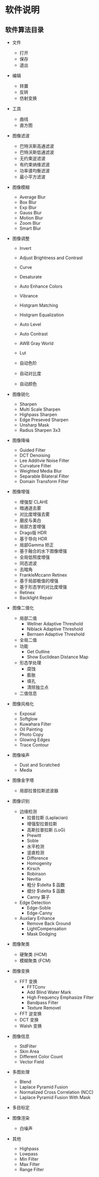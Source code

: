 # 软件说明



## 软件算法目录


* 文件
    * 打开
    * 保存
    * 退出
* 编辑
    * 转置
    * 反转
    * 仿射变换

* 工具
    * 曲线
    * 直方图
* 图像滤波
    * 巴特沃斯高通滤波
    * 巴特沃斯低通滤波
    * 无约束逆滤波
    * 有约束纳维滤波
    * 功率谱均衡滤波
    * 最小平方滤波

* 图像模糊
    * Average Blur
    * Box Blur
    * Exp Blur
    * Gauss Blur
    * Motion Blur
    * Zoom Blur
    * Smart Blur
* 图像调整
    * Invert
    * Adjust Brightness and Contrast
    * Curve
    * Desaturate
    * Auto Enhance Colors
    * Vibrance
    * Histgram Matching 
    * Histgram Equalization
    * Auto Level
    * Auto Contrast
    * AWB Gray World
    * Lut 

    * 自动色阶
    * 自动对比度
    * 自动颜色
* 图像锐化
    * Sharpen
    * Multi Scale Sharpen
    * Highpass Sharpen
    * Edge Preseved Sharpen
    * Unsharp Mask
    * Radius Sharpen 3x3
* 图像降噪
    * Guided Filter
    * DCT Denoising
    * Lee Additvie Noise Filter
    * Curvature Filter
    * Weighted Media Blur
    * Separable Bilateral Filter
    * Domain Transform Filter
* 图像增强
    * 增强型 CLAHE
    * 暗通道去雾
    * 对比度增强去雾
    * 磨皮与美白
    * 局部方差增强
    * Drago版  HDR
    * 基于导向 HDR
    * 局部Gamma 矫正
    * 基于融合的水下图像增强
    * 全局低照度增强
    * 同态滤波
    * 去暗角
    * FrankleMccann Retinex
    * 基于局部极值的增强
    * 基于形态学的对比度增强
    * Retinex 
    * Backlight Repair
* 图像二值化
    * 局部二值  
        * Wellner Adaptive Threshold
        * Niblack Adaptive Threshold
        * Bernsen Adaptive Threshold
    * 全局二值
    * 功能
        * Get Outline
        * Show Euclidean Distance Map
    * 形态学处理
        * 腐蚀
        * 膨胀
        * 填孔
        * 清除独立点
    * 二值信息
* 图像风格化
    * Exposal
    * Softglow
    * Kuwahara Filter
    * Oil Painting
    * Photo Copy
    * Glowing Edges
    * Trace Contour
* 图像噪声
    * Dust and Scratched
    * Media
* 图像金字塔
    * 局部拉普拉斯滤波器
* 图像识别
    * 边缘检测
        * 拉普拉斯 (Laplacian)
        * 增强型拉普拉斯   
        * 高斯拉普拉斯 (LoG)
        * Prewitt
        * Soble
        * 水平检测
        * 竖直检测
        * Difference
        * Homogenity
        * Kirsch
        * Robinson
        * Nevitia
        * 粗分 $\delta $ 函数
        * 细分 $\delta $ 函数
        * Canny 算子
    * Edge Detection
        * Edge-Soble
        * Edge-Canny
    * Auxliary Enhance
        * Remove Back Ground
        * LightCompensation
        * Mask Dodging
* 图像聚类
    * 硬聚类 (HCM)
    * 模糊聚类 (FCM)
* 图像变换
    * FFT 变换
        * FFTConv
        * Add Blind Water Mark
        * High Frequency Emphasize Filter
        * Bandpass Filter
        * Texture Removel
    * FFT 逆变换
    * DCT 变换
    * Walsh 变换
* 图像信息
    * StdFilter
    * Skin Area
    * Different Color Count
    * Vector Field
* 多图处理
    * Blend
    * Laplace Pyramid Fusion
    * Normalized Cross Correlation (NCC)
    * Laplace Pyramid Fusion With Mask
* 多目标定
* 图像渲染
    * 白噪声


* 其他
    * Highpass
    * Lowpass
    * Min Filter
    * Max Filter
    * Range Filter

